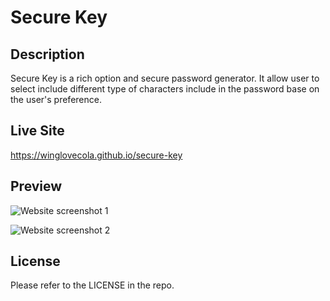 # Secure Key

## Description

Secure Key is a rich option and secure password generator. It allow user to select include different type of characters include in the password base on the user's preference.   


## Live Site

https://winglovecola.github.io/secure-key

## Preview

![Website screenshot 1](https://github.com/winglovecola/secure-key/blob/main/assets/images/screenshot1.jpg?raw=true)

![Website screenshot 2](https://github.com/winglovecola/secure-key/blob/main/assets/images/screenshot2.jpg?raw=true)

## License

Please refer to the LICENSE in the repo. 
